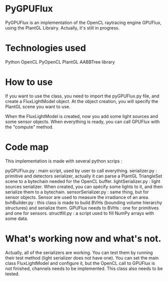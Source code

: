 # PyGPUFlux
PyGPUFlux is an implementation of the OpenCL raytracing engine GPUFlux, using the PlantGL Librairy. Actually, it's still in progress.

# Technologies used
Python
OpenCL
PyOpenCL
PlantGL
AABBTree library

# How to use
If you want to use the class, you need to import the pyGPUFlux.py file, and create a FluxLightModel object. At the object creation, you will specify the PlantGL scene you want to use.

When the FluxLightModel is created, now you add some light sources and some sensor objects. When everything is ready, you can call GPUFlux with the "compute" method.

# Code map
This implementation is made with several python scrips :

pyGPUFlux.py : main script, used by user to call everything.
serializer.py : primitive and detectors serializer, actually it can parse a PlantGL TriangleSet scene to a bytechain needed for the OpenCL buffer.
lightSerializer.py : light sources serializer. When created, you can spécify some lights to it, and then serialize them to a bytechain.
sensorSerializer.py : same thing, but for sensor objects. Sensor are used to measure the irradiance of an area.
bvhBuilder.py : this class is made to build BVHs (bounding volume hierarchy structures) and serialize them. GPUFlux needs to BVHs : one for primitives and one for sensors.
structfill.py : a script used to fill NumPy arrays with some data.

# What's working now and what's not.

Actually, all of the serializers are working. You can test them by running their test method (light serializer does not have one). You can set the main class FluxLightModel and configure it, but the OpenCL call to GPUFlux is not finished, channels needs to be implemented. This class also needs to be tested.
